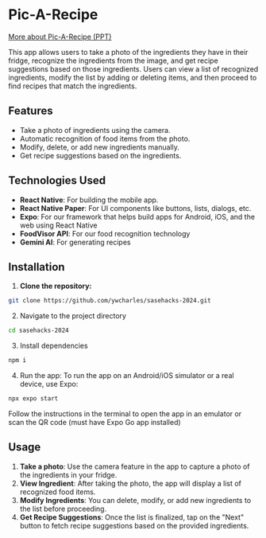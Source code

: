 # Pic-A-Recipe
[More about Pic-A-Recipe (PPT)](https://docs.google.com/presentation/d/1Dd4HlDXPcZTSeCWssUCIpEZcHDfKX1X96yS3lYXCuaA/edit?usp=sharing)

This app allows users to take a photo of the ingredients they have in their fridge, recognize the ingredients from the image, and get recipe suggestions based on those ingredients. Users can view a list of recognized ingredients, modify the list by adding or deleting items, and then proceed to find recipes that match the ingredients.

## Features
- Take a photo of ingredients using the camera.
- Automatic recognition of food items from the photo.
- Modify, delete, or add new ingredients manually.
- Get recipe suggestions based on the ingredients.

## Technologies Used
- **React Native**: For building the mobile app.
- **React Native Paper**: For UI components like buttons, lists, dialogs, etc.
- **Expo**: For our framework that helps build apps for Android, iOS, and the web using React Native
- **FoodVisor API**: For our food recognition technology
- **Gemini AI**: For generating recipes

## Installation

1. **Clone the repository:**
```bash
git clone https://github.com/ywcharles/sasehacks-2024.git
```
2. Navigate to the project directory
```bash
cd sasehacks-2024
```
3. Install dependencies
```bash
npm i
```
4. Run the app: To run the app on an Android/iOS simulator or a real device, use Expo:
```bash
npx expo start
```
Follow the instructions in the terminal to open the app in an emulator or scan the QR code (must have Expo Go app installed)

## Usage
1. **Take a photo**: Use the camera feature in the app to capture a photo of the ingredients in your fridge.
2. **View Ingredient**: After taking the photo, the app will display a list of recognized food items.
3. **Modify Ingredients**: You can delete, modify, or add new ingredients to the list before proceeding.
4. **Get Recipe Suggestions**: Once the list is finalized, tap on the "Next" button to fetch recipe suggestions based on the provided ingredients.

